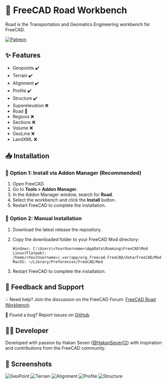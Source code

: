 # 🚧 FreeCAD Road Workbench

Road is the Transportation and Geomatics Engineering workbench for FreeCAD. 

[![Patreon](https://github.com/user-attachments/assets/192cdaa1-e22d-4fc0-b019-187ea557d22b)](https://patreon.com/HakanSeven12)

## ✨ Features

* Geopoints ✔️
* Terrain ✔️
* Alignment ✔️
* Profile ✔️
* Structure ✔️
* Superelevation ❌
* Road 🔄
* Regions ❌
* Sections ❌
* Volume ❌
* GeoLine ❌
* LandXML ❌

## 📥 Installation
### 🔹 Option 1: Install via Addon Manager (Recommended)

1. Open FreeCAD.
2. Go to **Tools > Addon Manager**.
3. In the Addon Manager window, search for **Road**.
4. Select the workbench and click the **Install** button.
5. Restart FreeCAD to complete the installation.

### 🔹 Option 2: Manual Installation

1. Download the latest release the repository.
2. Copy the downloaded folder to your FreeCAD Mod directory:

    ```
    Windows: C:\Users\<YourUsername>\AppData\Roaming\FreeCAD\Mod
    Linux(Flatpak): /home/<YourUsername>/.var/app/org.freecad.FreeCAD/data/FreeCAD/Mod
    MacOS: ~/Library/Preferences/FreeCAD/Mod
    ```

3. Restart FreeCAD to complete the installation.

## 💬 Feedback and Support

💡 Need help? Join the discussion on the FreeCAD Forum: [FreeCAD Road Workbench](https://forum.freecadweb.org/viewtopic.php?f=8&t=34371).

🐞 Found a bug? Report issues on [GitHub](https://github.com/HakanSeven12/Road/issues).

## 👨‍💻 Developer

Developed with passion by Hakan Seven ([@HakanSeven12](https://github.com/HakanSeven12)) with inspiration and contributions from the FreeCAD community.

## 📸 Screenshots
![GeoPoint](https://github.com/user-attachments/assets/7803dbdc-f646-4d34-80e5-c040a949567b)
![Terrain](https://github.com/user-attachments/assets/7c6e91fb-4e6a-466c-a59d-e3a20a543dca)
![Alignment](https://github.com/user-attachments/assets/423c2bdb-91f7-4ae9-8187-28902157d0a2)
![Profile](https://github.com/user-attachments/assets/4550b37c-ded8-46e9-a480-57bb5f941d9b)
![Structure](https://github.com/user-attachments/assets/e1224ba8-4c80-4e4a-92bc-24d42024a67d)
